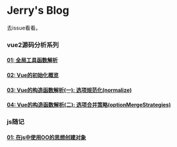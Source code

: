 # Jerry's Blog

去issue看看。

### vue2源码分析系列
#### [01: 全局工具函数解析](https://github.com/JerryYuanJ/vue2-source-study/issues/1)
#### [02: Vue的初始化概览](https://github.com/JerryYuanJ/vue2-source-study/issues/3)
#### [03: Vue的构造函数解析(一): 选项规范化(normalize) ](https://github.com/JerryYuanJ/vue2-source-study/issues/4)
#### [04: Vue的构造函数解析(二): 选项合并策略(optionMergeStrategies) ](https://github.com/JerryYuanJ/vue2-source-study/issues/5)

### js随记
#### [01: 在js中使用OO的思想创建对象](https://github.com/JerryYuanJ/blogs/issues/2)
